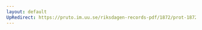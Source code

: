 ```yaml
---
layout: default
UpRedirect: https://pruto.im.uu.se/riksdagen-records-pdf/1872/prot-1872--fk--410/prot-1872--fk--410_033.pdf
---
```

